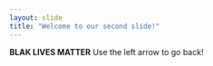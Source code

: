 ```yaml
---
layout: slide
title: "Welcome to our second slide!"
---
```

**BLAK LIVES MATTER**
Use the left arrow to go back!
